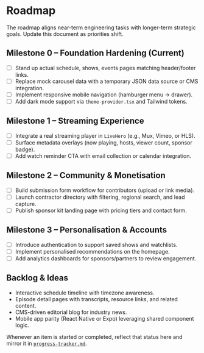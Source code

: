 # Roadmap

The roadmap aligns near-term engineering tasks with longer-term strategic goals. Update this document as priorities shift.

## Milestone 0 – Foundation Hardening (Current)
- [ ] Stand up actual schedule, shows, events pages matching header/footer links.
- [ ] Replace mock carousel data with a temporary JSON data source or CMS integration.
- [ ] Implement responsive mobile navigation (hamburger menu -> drawer).
- [ ] Add dark mode support via `theme-provider.tsx` and Tailwind tokens.

## Milestone 1 – Streaming Experience
- [ ] Integrate a real streaming player in `LiveHero` (e.g., Mux, Vimeo, or HLS).
- [ ] Surface metadata overlays (now playing, hosts, viewer count, sponsor badge).
- [ ] Add watch reminder CTA with email collection or calendar integration.

## Milestone 2 – Community & Monetisation
- [ ] Build submission form workflow for contributors (upload or link media).
- [ ] Launch contractor directory with filtering, regional search, and lead capture.
- [ ] Publish sponsor kit landing page with pricing tiers and contact form.

## Milestone 3 – Personalisation & Accounts
- [ ] Introduce authentication to support saved shows and watchlists.
- [ ] Implement personalised recommendations on the homepage.
- [ ] Add analytics dashboards for sponsors/partners to review engagement.

## Backlog & Ideas
- Interactive schedule timeline with timezone awareness.
- Episode detail pages with transcripts, resource links, and related content.
- CMS-driven editorial blog for industry news.
- Mobile app parity (React Native or Expo) leveraging shared component logic.

Whenever an item is started or completed, reflect that status here and mirror it in [`progress-tracker.md`](./progress-tracker.md).
